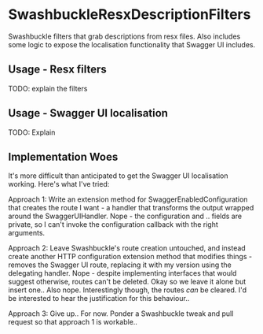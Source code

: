# SwashbuckleResxDescriptionFilters

Swashbuckle filters that grab descriptions from resx files. Also includes some logic to expose the localisation functionality that Swagger UI includes.

## Usage - Resx filters

TODO: explain the filters

## Usage - Swagger UI localisation

TODO: Explain

## Implementation Woes

It's more difficult than anticipated to get the Swagger UI localisation working. Here's what I've tried:

Approach 1: Write an extension method for SwaggerEnabledConfiguration that creates the route I want - a handler that transforms the output wrapped around the SwaggerUIHandler. Nope - the configuration and .. fields are private, so I can't invoke the configuration callback with the right arguments.

Approach 2: Leave Swashbuckle's route creation untouched, and instead create another HTTP configuration extension method that modifies things - removes the Swagger UI route, replacing it with my version using the delegating handler. Nope - despite implementing interfaces that would suggest otherwise, routes can't be deleted. Okay so we leave it alone but insert one.. Also nope. Interestingly though, the routes _can_ be cleared. I'd be interested to hear the justification for this behaviour..

Approach 3: Give up.. For now. Ponder a Swashbuckle tweak and pull request so that approach 1 is workable..
